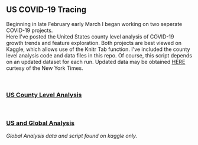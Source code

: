 ## US COVID-19 Tracing

Beginning in late February early March I began working on two seperate COVID-19 projects. 
<br>
Here I've posted the United States county level analysis of COVID-19 growth trends and feature exploration. Both projects are best viewed on Kaggle, which allows use of the Knitr Tab function. I've included the county level analysis code and data files in this repo. Of course, this script depends on an updated dataset for each run. Updated data may be obtained [HERE](https://www.kaggle.com/fireballbyedimyrnmom/us-counties-covid-19-dataset) curtesy of the New York Times.

<br>

### [US County Level Analysis](https://www.kaggle.com/mcnamamj/us-county-spread-sir-mice-svm/input)

<br>

### [US and Global Analysis](https://www.kaggle.com/mcnamamj/covid-19-graphing-and-mapping)
*Global Analysis data and script found on kaggle only.*
